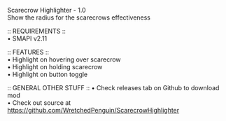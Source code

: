 Scarecrow Highlighter - 1.0 <br/>
Show the radius for the scarecrows effectiveness

:: REQUIREMENTS :: <br/>
• SMAPI v2.11

:: FEATURES :: <br/>
• Highlight on hovering over scarecrow <br/>
• Highlight on holding scarecrow <br/>
• Highlight on button toggle <br/>

:: GENERAL OTHER STUFF ::
• Check releases tab on Github to download mod  <br/>
• Check out source at https://github.com/WretchedPenguin/ScarecrowHighlighter
